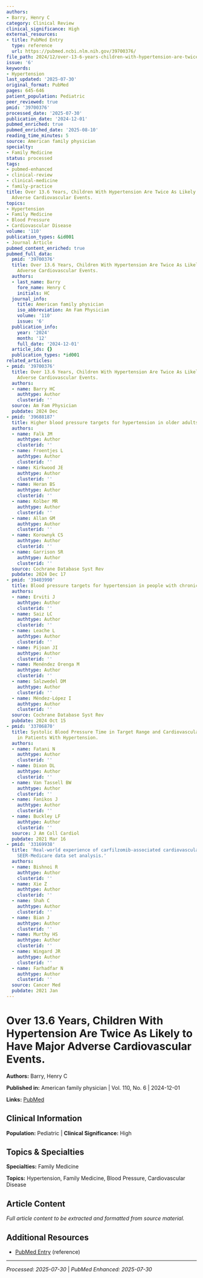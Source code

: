 ```yaml
---
authors:
- Barry, Henry C
category: Clinical Review
clinical_significance: High
external_resources:
- title: PubMed Entry
  type: reference
  url: https://pubmed.ncbi.nlm.nih.gov/39700376/
file_path: 2024/12/over-13-6-years-children-with-hypertension-are-twice-as-like.md
issue: '6'
keywords:
- Hypertension
last_updated: '2025-07-30'
original_format: PubMed
pages: 645-646
patient_population: Pediatric
peer_reviewed: true
pmid: '39700376'
processed_date: '2025-07-30'
publication_date: '2024-12-01'
pubmed_enriched: true
pubmed_enriched_date: '2025-08-10'
reading_time_minutes: 5
source: American family physician
specialty:
- Family Medicine
status: processed
tags:
- pubmed-enhanced
- clinical-review
- clinical-medicine
- family-practice
title: Over 13.6 Years, Children With Hypertension Are Twice As Likely to Have Major
  Adverse Cardiovascular Events.
topics:
- Hypertension
- Family Medicine
- Blood Pressure
- Cardiovascular Disease
volume: '110'
publication_types: &id001
- Journal Article
pubmed_content_enriched: true
pubmed_full_data:
  pmid: '39700376'
  title: Over 13.6 Years, Children With Hypertension Are Twice As Likely to Have Major
    Adverse Cardiovascular Events.
  authors:
  - last_name: Barry
    fore_name: Henry C
    initials: HC
  journal_info:
    title: American family physician
    iso_abbreviation: Am Fam Physician
    volume: '110'
    issue: '6'
  publication_info:
    year: '2024'
    month: '12'
    full_date: '2024-12-01'
  article_ids: {}
  publication_types: *id001
related_articles:
- pmid: '39700376'
  title: Over 13.6 Years, Children With Hypertension Are Twice As Likely to Have Major
    Adverse Cardiovascular Events.
  authors:
  - name: Barry HC
    authtype: Author
    clusterid: ''
  source: Am Fam Physician
  pubdate: 2024 Dec
- pmid: '39688187'
  title: Higher blood pressure targets for hypertension in older adults.
  authors:
  - name: Falk JM
    authtype: Author
    clusterid: ''
  - name: Froentjes L
    authtype: Author
    clusterid: ''
  - name: Kirkwood JE
    authtype: Author
    clusterid: ''
  - name: Heran BS
    authtype: Author
    clusterid: ''
  - name: Kolber MR
    authtype: Author
    clusterid: ''
  - name: Allan GM
    authtype: Author
    clusterid: ''
  - name: Korownyk CS
    authtype: Author
    clusterid: ''
  - name: Garrison SR
    authtype: Author
    clusterid: ''
  source: Cochrane Database Syst Rev
  pubdate: 2024 Dec 17
- pmid: '39403990'
  title: Blood pressure targets for hypertension in people with chronic renal disease.
  authors:
  - name: Erviti J
    authtype: Author
    clusterid: ''
  - name: Saiz LC
    authtype: Author
    clusterid: ''
  - name: Leache L
    authtype: Author
    clusterid: ''
  - name: Pijoan JI
    authtype: Author
    clusterid: ''
  - name: Menéndez Orenga M
    authtype: Author
    clusterid: ''
  - name: Salzwedel DM
    authtype: Author
    clusterid: ''
  - name: Méndez-López I
    authtype: Author
    clusterid: ''
  source: Cochrane Database Syst Rev
  pubdate: 2024 Oct 15
- pmid: '33706870'
  title: Systolic Blood Pressure Time in Target Range and Cardiovascular Outcomes
    in Patients With Hypertension.
  authors:
  - name: Fatani N
    authtype: Author
    clusterid: ''
  - name: Dixon DL
    authtype: Author
    clusterid: ''
  - name: Van Tassell BW
    authtype: Author
    clusterid: ''
  - name: Fanikos J
    authtype: Author
    clusterid: ''
  - name: Buckley LF
    authtype: Author
    clusterid: ''
  source: J Am Coll Cardiol
  pubdate: 2021 Mar 16
- pmid: '33169938'
  title: 'Real-world experience of carfilzomib-associated cardiovascular adverse events:
    SEER-Medicare data set analysis.'
  authors:
  - name: Bishnoi R
    authtype: Author
    clusterid: ''
  - name: Xie Z
    authtype: Author
    clusterid: ''
  - name: Shah C
    authtype: Author
    clusterid: ''
  - name: Bian J
    authtype: Author
    clusterid: ''
  - name: Murthy HS
    authtype: Author
    clusterid: ''
  - name: Wingard JR
    authtype: Author
    clusterid: ''
  - name: Farhadfar N
    authtype: Author
    clusterid: ''
  source: Cancer Med
  pubdate: 2021 Jan
---
```


# Over 13.6 Years, Children With Hypertension Are Twice As Likely to Have Major Adverse Cardiovascular Events.

**Authors:** Barry, Henry C

**Published in:** American family physician | Vol. 110, No. 6 | 2024-12-01

**Links:** [PubMed](https://pubmed.ncbi.nlm.nih.gov/39700376/)

## Clinical Information

**Population:** Pediatric | **Clinical Significance:** High

## Topics & Specialties

**Specialties:** Family Medicine

**Topics:** Hypertension, Family Medicine, Blood Pressure, Cardiovascular Disease

## Article Content

*Full article content to be extracted and formatted from source material.*

## Additional Resources

- [PubMed Entry](https://pubmed.ncbi.nlm.nih.gov/39700376/) (reference)

---

*Processed: 2025-07-30* | *PubMed Enhanced: 2025-07-30*
